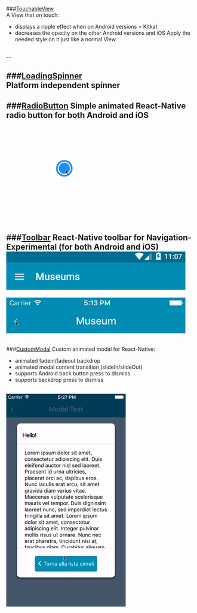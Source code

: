 ###[TouchableView](https://gist.github.com/mmazzarolo/4d223de6787b9a57ce4b)  
A View that on touch:
- displays a ripple effect when on Android versions > Kitkat
- decreases the opacity on the other Android versions and iOS
Apply the needed style on it just like a normal View

<br />  
--

###[LoadingSpinner](https://gist.github.com/mmazzarolo/4d223de6787b9a57ce4b)  
Platform independent spinner
<br />
--

###[RadioButton](https://gist.github.com/mmazzarolo/3ed3883d5c838c7010c353c6f3ac2be8)
Simple animated React-Native radio button for both Android and iOS  
![](https://raw.githubusercontent.com/mmazzarolo/react-native-tips/master/imgs/radio-button.gif)
<br />
--

###[Toolbar](https://gist.github.com/mmazzarolo/d4f2c9855ec723ec228f8958e43b13f6)
React-Native toolbar for Navigation-Experimental (for both Android and iOS)
![](https://raw.githubusercontent.com/mmazzarolo/react-native-tips/master/imgs/toolbar-android.gif)
![](https://raw.githubusercontent.com/mmazzarolo/react-native-tips/master/imgs/toolbar-ios.gif)
<br />
--

###[CustomModal](https://gist.github.com/mmazzarolo/1bddd15effd68b9eb0dbebfcfc1a9793)
Custom animated modal for React-Native:  
- animated fadein/fadeout backdrop  
- animated modal content transition (slideIn/slideOut)  
- supports Android back button press to dismiss  
- supports backdrop press to dismiss  
  
![](https://raw.githubusercontent.com/mmazzarolo/react-native-tips/master/imgs/modal.gif)
<br />  
--

